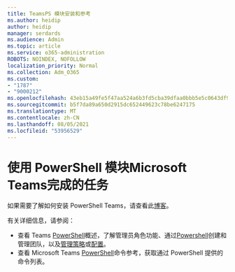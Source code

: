 ```yaml
---
title: TeamsPS 模块安装和参考
ms.author: heidip
author: heidip
manager: serdards
ms.audience: Admin
ms.topic: article
ms.service: o365-administration
ROBOTS: NOINDEX, NOFOLLOW
localization_priority: Normal
ms.collection: Adm_O365
ms.custom:
- "1787"
- "9000212"
ms.openlocfilehash: 43eb15a49fe5f47aa524a6b3fd5cba39dfaa0bbb5e5c0643df90ae37b33dd1f4
ms.sourcegitcommit: b5f7da89a650d2915dc652449623c78be6247175
ms.translationtype: MT
ms.contentlocale: zh-CN
ms.lasthandoff: 08/05/2021
ms.locfileid: "53956529"
---
```

# <a name="what-you-can-accomplish-with-microsoft-teams-powershell-module"></a>使用 PowerShell 模块Microsoft Teams完成的任务

如果需要了解如何安装 PowerShell Teams，请查看此[博客](https://blogs.technet.microsoft.com/skypehybridguy/2017/11/07/microsoft-teams-powershell-support/)。

有关详细信息，请参阅：

- 查看 Teams [PowerShell](https://docs.microsoft.com/MicrosoftTeams/teams-powershell-overview)概述，了解管理员[](https://docs.microsoft.com/MicrosoftTeams/using-admin-roles)角色功能、通过[Powershell](https://docs.microsoft.com/MicrosoftTeams/teams-powershell-overview#creating-and-managing-teams-via-powershell)创建和管理团队，以及[管理策略](https://docs.microsoft.com/MicrosoftTeams/teams-powershell-overview#managing-policies-via-powershell)或[配置](https://docs.microsoft.com/MicrosoftTeams/teams-powershell-overview#managing-configurations-via-powershell)。 
- 查看 Microsoft Teams [PowerShell](https://docs.microsoft.com/powershell/module/teams/?view=teams-ps)命令参考，获取通过 PowerShell 提供的命令列表。 
